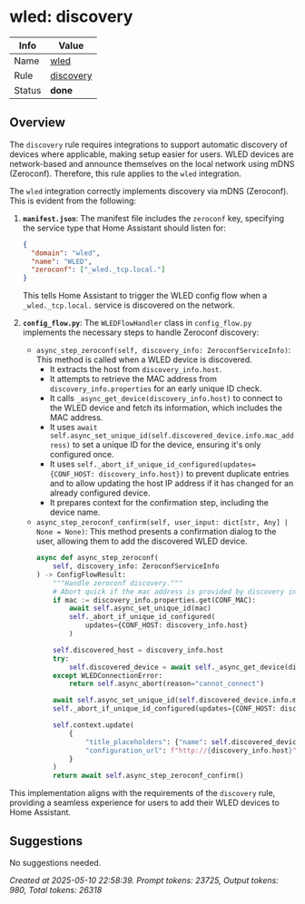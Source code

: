 # wled: discovery

| Info   | Value                                                                    |
|--------|--------------------------------------------------------------------------|
| Name   | [wled](https://www.home-assistant.io/integrations/wled/) |
| Rule   | [discovery](https://developers.home-assistant.io/docs/core/integration-quality-scale/rules/discovery)                                                     |
| Status | **done**                                                                 |

## Overview

The `discovery` rule requires integrations to support automatic discovery of devices where applicable, making setup easier for users. WLED devices are network-based and announce themselves on the local network using mDNS (Zeroconf). Therefore, this rule applies to the `wled` integration.

The `wled` integration correctly implements discovery via mDNS (Zeroconf). This is evident from the following:

1.  **`manifest.json`**:
    The manifest file includes the `zeroconf` key, specifying the service type that Home Assistant should listen for:
    ```json
    {
      "domain": "wled",
      "name": "WLED",
      "zeroconf": ["_wled._tcp.local."]
    }
    ```
    This tells Home Assistant to trigger the WLED config flow when a `_wled._tcp.local.` service is discovered on the network.

2.  **`config_flow.py`**:
    The `WLEDFlowHandler` class in `config_flow.py` implements the necessary steps to handle Zeroconf discovery:
    *   `async_step_zeroconf(self, discovery_info: ZeroconfServiceInfo)`: This method is called when a WLED device is discovered.
        *   It extracts the host from `discovery_info.host`.
        *   It attempts to retrieve the MAC address from `discovery_info.properties` for an early unique ID check.
        *   It calls `_async_get_device(discovery_info.host)` to connect to the WLED device and fetch its information, which includes the MAC address.
        *   It uses `await self.async_set_unique_id(self.discovered_device.info.mac_address)` to set a unique ID for the device, ensuring it's only configured once.
        *   It uses `self._abort_if_unique_id_configured(updates={CONF_HOST: discovery_info.host})` to prevent duplicate entries and to allow updating the host IP address if it has changed for an already configured device.
        *   It prepares context for the confirmation step, including the device name.
    *   `async_step_zeroconf_confirm(self, user_input: dict[str, Any] | None = None)`: This method presents a confirmation dialog to the user, allowing them to add the discovered WLED device.
        ```python
        async def async_step_zeroconf(
            self, discovery_info: ZeroconfServiceInfo
        ) -> ConfigFlowResult:
            """Handle zeroconf discovery."""
            # Abort quick if the mac address is provided by discovery info
            if mac := discovery_info.properties.get(CONF_MAC):
                await self.async_set_unique_id(mac)
                self._abort_if_unique_id_configured(
                    updates={CONF_HOST: discovery_info.host}
                )

            self.discovered_host = discovery_info.host
            try:
                self.discovered_device = await self._async_get_device(discovery_info.host)
            except WLEDConnectionError:
                return self.async_abort(reason="cannot_connect")

            await self.async_set_unique_id(self.discovered_device.info.mac_address)
            self._abort_if_unique_id_configured(updates={CONF_HOST: discovery_info.host})

            self.context.update(
                {
                    "title_placeholders": {"name": self.discovered_device.info.name},
                    "configuration_url": f"http://{discovery_info.host}",
                }
            )
            return await self.async_step_zeroconf_confirm()
        ```

This implementation aligns with the requirements of the `discovery` rule, providing a seamless experience for users to add their WLED devices to Home Assistant.

## Suggestions

No suggestions needed.

_Created at 2025-05-10 22:58:39. Prompt tokens: 23725, Output tokens: 980, Total tokens: 26318_
